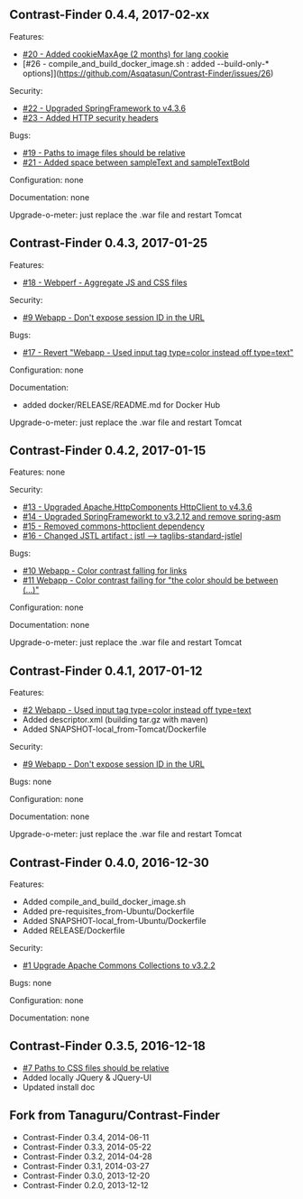 
Contrast-Finder 0.4.4, 2017-02-xx
---------------------------------

Features:
- [#20 - Added cookieMaxAge (2 months) for lang cookie](https://github.com/Asqatasun/Contrast-Finder/issues/20)
- [#26 - compile_and_build_docker_image.sh : added --build-only-* options]](https://github.com/Asqatasun/Contrast-Finder/issues/26)

Security:
- [#22 - Upgraded SpringFramework to v4.3.6](https://github.com/Asqatasun/Contrast-Finder/issues/22)
- [#23 - Added HTTP security headers](https://github.com/Asqatasun/Contrast-Finder/issues/23)

Bugs:
- [#19 - Paths to image files should be relative](https://github.com/Asqatasun/Contrast-Finder/issues/19)
- [#21 - Added space between sampleText and sampleTextBold](https://github.com/Asqatasun/Contrast-Finder/issues/21)

Configuration:
none

Documentation:
none

Upgrade-o-meter:
just replace the .war file and restart Tomcat


Contrast-Finder 0.4.3, 2017-01-25
---------------------------------

Features:
- [#18 - Webperf - Aggregate JS and CSS files](https://github.com/Asqatasun/Contrast-Finder/issues/18)

Security:
- [#9 Webapp - Don't expose session ID in the URL](https://github.com/Asqatasun/Contrast-Finder/issues/9)

Bugs:
- [#17 - Revert "Webapp - Used input tag type=color instead off type=text"](https://github.com/Asqatasun/Contrast-Finder/issues/17)


Configuration:
none

Documentation:
- added docker/RELEASE/README.md for Docker Hub

Upgrade-o-meter:
just replace the .war file and restart Tomcat


Contrast-Finder 0.4.2, 2017-01-15
---------------------------------

Features:
none

Security:
- [#13 - Upgraded Apache.HttpComponents HttpClient to v4.3.6](https://github.com/Asqatasun/Contrast-Finder/issues/13)
- [#14 - Upgraded SpringFrameworkt to v3.2.12 and remove spring-asm](https://github.com/Asqatasun/Contrast-Finder/issues/14)
- [#15 - Removed commons-httpclient dependency](https://github.com/Asqatasun/Contrast-Finder/issues/15)
- [#16 - Changed JSTL artifact : jstl --> taglibs-standard-jstlel](https://github.com/Asqatasun/Contrast-Finder/issues/16)

Bugs:
- [#10 Webapp - Color contrast falling for links](https://github.com/Asqatasun/Contrast-Finder/issues/10)
- [#11 Webapp - Color contrast failing for "the color should be between (…)"](https://github.com/Asqatasun/Contrast-Finder/issues/11)

Configuration:
none

Documentation:
none

Upgrade-o-meter:
just replace the .war file and restart Tomcat


Contrast-Finder 0.4.1, 2017-01-12
---------------------------------

Features:
- [#2 Webapp - Used input tag type=color instead off type=text](https://github.com/Asqatasun/Contrast-Finder/issues/2)
- Added descriptor.xml (building tar.gz with maven)
- Added SNAPSHOT-local_from-Tomcat/Dockerfile

Security:
- [#9 Webapp - Don't expose session ID in the URL](https://github.com/Asqatasun/Contrast-Finder/issues/9)

Bugs:
none

Configuration:
none

Documentation:
none

Upgrade-o-meter:
just replace the .war file and restart Tomcat


Contrast-Finder 0.4.0, 2016-12-30
---------------------------------

Features:
- Added compile_and_build_docker_image.sh
- Added pre-requisites_from-Ubuntu/Dockerfile
- Added SNAPSHOT-local_from-Ubuntu/Dockerfile
- Added RELEASE/Dockerfile

Security:
- [#1 Upgrade Apache Commons Collections to v3.2.2](https://github.com/Asqatasun/Contrast-Finder/issues/1)

Bugs:
none

Configuration:
none

Documentation:
none


Contrast-Finder 0.3.5, 2016-12-18
---------------------------------

- [#7 Paths to CSS files should be relative](https://github.com/Asqatasun/Contrast-Finder/issues/7)
- Added locally JQuery & JQuery-UI 
- Updated install doc 


Fork from Tanaguru/Contrast-Finder
----------------------------------

- Contrast-Finder 0.3.4, 2014-06-11
- Contrast-Finder 0.3.3, 2014-05-22
- Contrast-Finder 0.3.2, 2014-04-28
- Contrast-Finder 0.3.1, 2014-03-27
- Contrast-Finder 0.3.0, 2013-12-20
- Contrast-Finder 0.2.0, 2013-12-12

